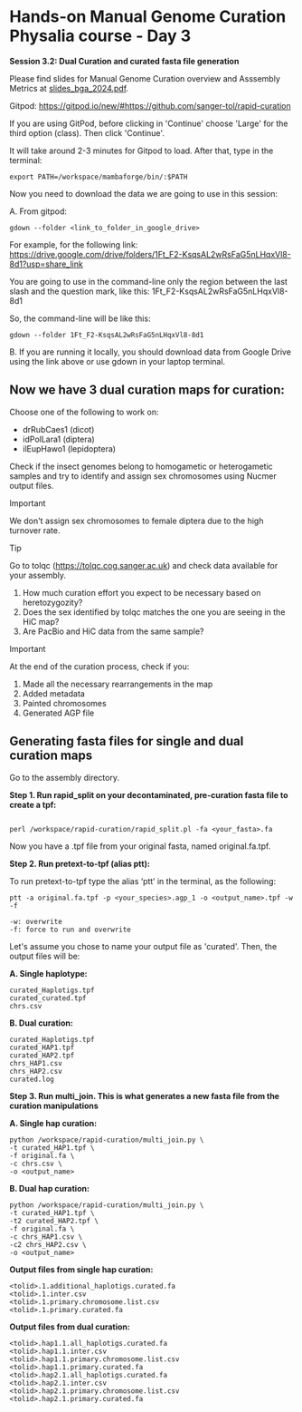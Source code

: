 # Hands-on Manual Genome Curation Physalia course - Day 3

**Session 3.2: Dual Curation and curated fasta file generation**

Please find slides for Manual Genome Curation overview and Asssembly Metrics at [slides_bga_2024.pdf](slides_bga_2024.pdf).

Gitpod: https://gitpod.io/new/#https://github.com/sanger-tol/rapid-curation

If you are using GitPod, before clicking in 'Continue' choose 'Large' for the third option (class). Then click 'Continue'.

It will take around 2-3 minutes for Gitpod to load. After that, type in the terminal: 

```
export PATH=/workspace/mambaforge/bin/:$PATH

```

Now you need to download the data we are going to use in this session:

A. From gitpod:

```
gdown --folder <link_to_folder_in_google_drive>

```

For example, for the following link:
https://drive.google.com/drive/folders/1Ft_F2-KsqsAL2wRsFaG5nLHqxVl8-8d1?usp=share_link

You are going to use in the command-line only the region between the last slash and the question mark, like this: 1Ft_F2-KsqsAL2wRsFaG5nLHqxVl8-8d1

So, the command-line will be like this:

```
gdown --folder 1Ft_F2-KsqsAL2wRsFaG5nLHqxVl8-8d1

```

B. If you are running it locally, you should download data from Google Drive using the link above or use gdown in your laptop terminal.


## Now we have 3 dual curation maps for curation:

Choose one of the following to work on:

- drRubCaes1 (dicot)
- idPolLara1 (diptera)
- ilEupHawo1 (lepidoptera)


Check if the insect genomes belong to homogametic or heterogametic samples and try to identify and assign sex chromosomes using Nucmer output files.

> [!IMPORTANT]
> We don't assign sex chromosomes to female diptera due to the high turnover rate.

> [!TIP]
> Go to tolqc (https://tolqc.cog.sanger.ac.uk) and check data available for your assembly. 
> 1. How much curation effort you expect to be necessary based on heretozygozity? 
> 2. Does the sex identified by tolqc matches the one you are seeing in the HiC map?
> 3. Are PacBio and HiC data from the same sample?


> [!IMPORTANT]
> At the end of the curation process, check if you:
> 1. Made all the necessary rearrangements in the map
> 2. Added metadata
> 3. Painted chromosomes
> 4. Generated AGP file

## Generating fasta files for single and dual curation maps


Go to the assembly directory.

**Step 1. Run rapid_split on your decontaminated, pre-curation fasta file to create a tpf:**

```

perl /workspace/rapid-curation/rapid_split.pl -fa <your_fasta>.fa

```

Now you have a .tpf file from your original fasta, named original.fa.tpf.


**Step 2. Run pretext-to-tpf (alias ptt):**

To run pretext-to-tpf type the alias ‘ptt’ in the terminal, as the following:

```
ptt -a original.fa.tpf -p <your_species>.agp_1 -o <output_name>.tpf -w -f

```


```
-w: overwrite 
-f: force to run and overwrite
```

Let's assume you chose to name your output file as 'curated'. Then, the output files will be:

**A. Single haplotype:**

```
curated_Haplotigs.tpf
curated_curated.tpf
chrs.csv

```

**B. Dual curation:**

```
curated_Haplotigs.tpf
curated_HAP1.tpf
curated_HAP2.tpf
chrs_HAP1.csv
chrs_HAP2.csv
curated.log

```

**Step 3. Run multi_join. This is what generates a new fasta file from the curation manipulations**

**A. Single hap curation:**

```
python /workspace/rapid-curation/multi_join.py \
-t curated_HAP1.tpf \
-f original.fa \
-c chrs.csv \
-o <output_name>

```

**B. Dual hap curation:**

```
python /workspace/rapid-curation/multi_join.py \
-t curated_HAP1.tpf \
-t2 curated_HAP2.tpf \
-f original.fa \
-c chrs_HAP1.csv \
-c2 chrs_HAP2.csv \
-o <output_name>

```

**Output files from single hap curation:**

```
<tolid>.1.additional_haplotigs.curated.fa
<tolid>.1.inter.csv
<tolid>.1.primary.chromosome.list.csv
<tolid>.1.primary.curated.fa
```

**Output files from dual curation:**

```
<tolid>.hap1.1.all_haplotigs.curated.fa
<tolid>.hap1.1.inter.csv
<tolid>.hap1.1.primary.chromosome.list.csv
<tolid>.hap1.1.primary.curated.fa
<tolid>.hap2.1.all_haplotigs.curated.fa
<tolid>.hap2.1.inter.csv
<tolid>.hap2.1.primary.chromosome.list.csv
<tolid>.hap2.1.primary.curated.fa
```





